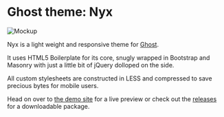 Ghost theme: Nyx
================

![Mockup](http://jcode.me/content/images/2013/Nov/nyx_mockup.png)

Nyx is a light weight and responsive theme for [Ghost](https://github.com/TryGhost/Ghost).

It uses HTML5 Boilerplate for its core, snugly wrapped in Bootstrap and Masonry with just a little bit of jQuery dolloped on the side.

All custom stylesheets are constructed in LESS and compressed to save precious bytes for mobile users.


Head on over to [the demo site](http://nyx.demos.jcode.me) for a live preview or check out the [releases](https://github.com/JasonMillward/Nyx/releases) for a downloadable package.

